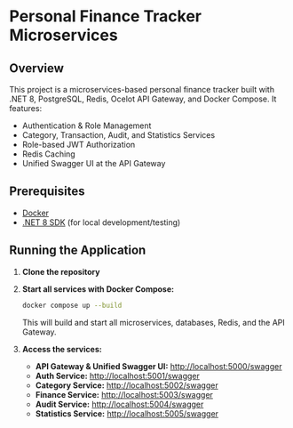 # Personal Finance Tracker Microservices

## Overview
This project is a microservices-based personal finance tracker built with .NET 8, PostgreSQL, Redis, Ocelot API Gateway, and Docker Compose. It features:
- Authentication & Role Management
- Category, Transaction, Audit, and Statistics Services
- Role-based JWT Authorization
- Redis Caching
- Unified Swagger UI at the API Gateway

## Prerequisites
- [Docker](https://www.docker.com/products/docker-desktop)
- [.NET 8 SDK](https://dotnet.microsoft.com/en-us/download/dotnet/8.0) (for local development/testing)

## Running the Application

1. **Clone the repository**

2. **Start all services with Docker Compose:**
   ```sh
   docker compose up --build
   ```
   This will build and start all microservices, databases, Redis, and the API Gateway.

3. **Access the services:**
   - **API Gateway & Unified Swagger UI:** [http://localhost:5000/swagger](http://localhost:5000/swagger)
   - **Auth Service:** [http://localhost:5001/swagger](http://localhost:5001/swagger)
   - **Category Service:** [http://localhost:5002/swagger](http://localhost:5002/swagger)
   - **Finance Service:** [http://localhost:5003/swagger](http://localhost:5003/swagger)
   - **Audit Service:** [http://localhost:5004/swagger](http://localhost:5004/swagger)
   - **Statistics Service:** [http://localhost:5005/swagger](http://localhost:5005/swagger)
